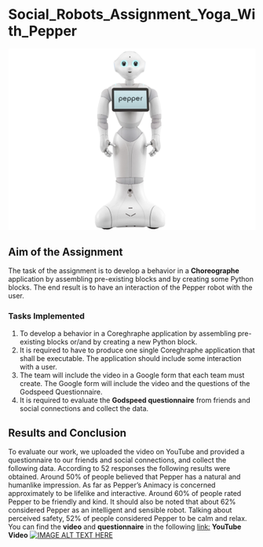 # Social_Robots_Assignment_Yoga_With_Pepper
![](https://github.com/subhransu10/Social_Robots_Assignment_Yoga_With_Pepper/blob/main/R.jpg)
## Aim of the Assignment
The task of the assignment is to develop a behavior in a __Choreographe__ application by assembling pre-existing blocks and by creating some Python blocks. The end result is to have an interaction of the Pepper robot with the user.

### Tasks Implemented
1. To develop a behavior in a Coreghraphe application by assembling pre-existing blocks or/and by creating a new Python block.
2. It is required to have to produce one single Coreghraphe application that shall be executable. The application should include some interaction with a user.
3. The team will include the video in a Google form that each team must create. The Google form will include the video and the questions of the Godspeed Questionnaire.
6. It is required to evaluate the __Godspeed questionnaire__ from friends and social connections and collect the data.

## Results and Conclusion
To evaluate our work, we uploaded the video on YouTube and provided a questionnaire to our friends and social connections, and collect the following data.
According to 52 responses the following results were obtained. Around 50% of people believed that Pepper has a natural and humanlike impression. As far as Pepper’s Animacy is concerned approximately to be lifelike and interactive. Around 60% of people rated Pepper to be friendly and kind. It should also be noted that about 62% considered Pepper as an intelligent and sensible robot. Talking about perceived safety, 52% of people considered Pepper to be calm and relax.
You can find the __video__ and __questionnaire__ in the following [link:](https://forms.gle/fUDT1fiP6qFt7rEj8)
__YouTube Video__
[![IMAGE ALT TEXT HERE](https://img.youtube.com/vi/ckVXv0dsRiw/0.jpg)](https://www.youtube.com/watch?v=ckVXv0dsRiw)
